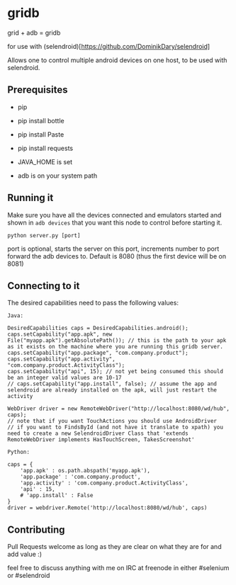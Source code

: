 gridb
=====

grid + adb = gridb

for use with (selendroid)[https://github.com/DominikDary/selendroid]

Allows one to control multiple android devices on one host, to be used with selendroid.


Prerequisites
-------------

* pip
* pip install bottle
* pip install Paste
* pip install requests

* JAVA_HOME is set
* adb is on your system path


Running it
----------

Make sure you have all the devices connected and emulators started and shown in `adb devices` that you want this node to control before starting it.

    python server.py [port]

port is optional, starts the server on this port, increments number to port forward the adb devices to. Default is 8080 (thus the first device will be on 8081)


Connecting to it
----------------

The desired capabilities need to pass the following values:

    Java:

    DesiredCapabilities caps = DesiredCapabilities.android();
    caps.setCapability("app.apk", new File("myapp.apk").getAbsolutePath()); // this is the path to your apk as it exists on the machine where you are running this gridb server. 
    caps.setCapability("app.package", "com.company.product");
    caps.setCapability("app.activity", "com.company.product.ActivityClass");
    caps.setCapability("api", 15); // not yet being consumed this should be an integer valid values are 10-17
    // caps.setCapability("app.install", false); // assume the app and selendroid are already installed on the apk, will just restart the activity
    
    WebDriver driver = new RemoteWebDriver("http://localhost:8080/wd/hub", caps);
    // note that if you want TouchActions you should use AndroidDriver
    // if you want to FindsById (and not have it translate to xpath) you need to create a new SelendroidDriver Class that 'extends RemoteWebDriver implements HasTouchScreen, TakesScreenshot'

    Python:

    caps = {
        'app.apk' : os.path.abspath('myapp.apk'),
        'app.package' : 'com.company.product',
        'app.activity' : 'com.company.product.ActivityClass',
        'api' : 15,
        # 'app.install' : False
    }
    driver = webdriver.Remote('http://localhost:8080/wd/hub', caps)

Contributing
------------

Pull Requests welcome as long as they are clear on what they are for and add value :)

feel free to discuss anything with me on IRC at freenode in either #selenium or #selendroid
